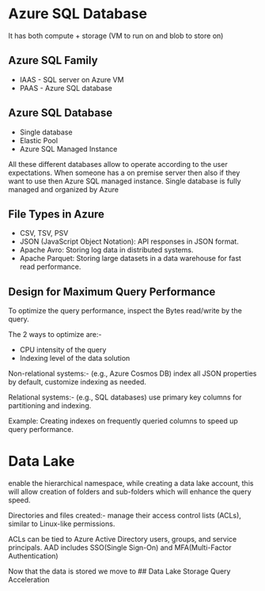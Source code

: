 # Azure SQL Database

It has both compute + storage (VM to run on and blob to store on)

## Azure SQL Family 
- IAAS - SQL server on Azure VM
- PAAS - Azure SQL database


## Azure SQL Database 
- Single database
- Elastic Pool
- Azure SQL Managed Instance

All these different databases allow to operate according to the user expectations. When someone has a on premise server then also if they want to use then Azure SQL managed instance.
Single database is fully managed and organized by Azure 


## File Types in Azure
- CSV, TSV, PSV
- JSON (JavaScript Object Notation): API responses in JSON format.
- Apache Avro: Storing log data in distributed systems.
- Apache Parquet: Storing large datasets in a data warehouse for fast read performance.

## Design for Maximum Query Performance

To optimize the query performance, inspect the Bytes read/write by the query. 

The 2 ways to optimize are:-
- CPU intensity of the query
- Indexing level of the data solution

Non-relational systems:- (e.g., Azure Cosmos DB) index all JSON properties by default, customize indexing as needed.

Relational systems:- (e.g., SQL databases) use primary key columns for partitioning and indexing.

Example: Creating indexes on frequently queried columns to speed up query performance.



# Data Lake

enable the hierarchical namespace, while creating a data lake account, this will allow creation of folders and sub-folders which will enhance the query speed.

Directories and files created:- manage their access control lists (ACLs), similar to Linux-like permissions.

ACLs can be tied to Azure Active Directory users, groups, and service principals. AAD includes SSO(Single Sign-On) and MFA(Multi-Factor Authentication)

Now that the data is stored we move to ## Data Lake Storage Query Acceleration



